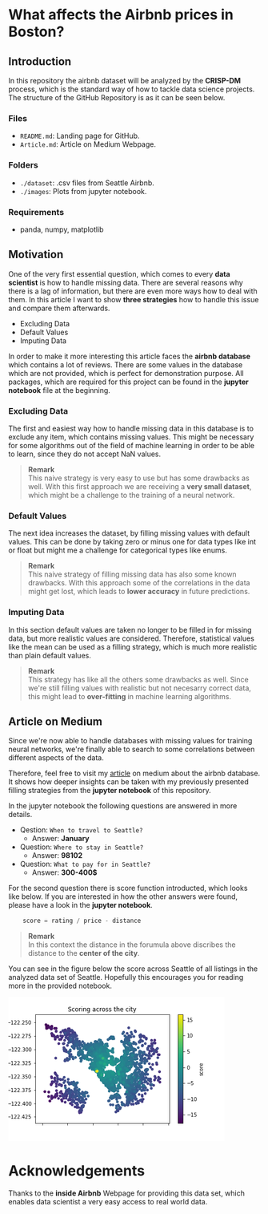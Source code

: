 # What affects the Airbnb prices in Boston?

## Introduction

In this repository the airbnb dataset will be analyzed by the __CRISP-DM__ process, which is the standard way of how to tackle data science projects. The structure of the GitHub Repository is as it can be seen below.

### Files
- `README.md`: Landing page for GitHub.
- `Article.md`: Article on Medium Webpage.

### Folders
- `./dataset`: .csv files from Seattle Airbnb.
- `./images`: Plots from jupyter notebook.

### Requirements
- panda, numpy, matplotlib

## Motivation

One of the very first essential question, which comes to every __data scientist__ is how to handle missing data. There are several reasons why there is a lag of information, but there are even more ways how to deal with them. In this article I want to show __three strategies__ how to handle this issue and compare them afterwards.

- Excluding Data
- Default Values
- Imputing Data

In order to make it more interesting this article faces the __airbnb database__ which contains a lot of reviews. There are some values in the database which are not provided, which is perfect for demonstration purpose. All packages, which are required for this project can be found in the __jupyter notebook__ file at the beginning.

### Excluding Data
The first and easiest way how to handle missing data in this database is to exclude any item, which contains missing values. This might be necessary for  some algorithms out of the field of machine learning in order to be able to learn, since they do not accept NaN values.

> __Remark__  
This naive strategy is very easy to use but has some drawbacks as well. With this first approach we are receiving a __very small dataset__, which might be a challenge to the training of a neural network.

### Default Values
The next idea increases the dataset, by filling missing values with default values. This can be done by taking zero or minus one for data types like int or float but might me a challenge for categorical types like enums. 

> __Remark__  
This naive strategy of filling missing data has also some known drawbacks. With this approach some of the correlations in the data might get lost, which leads to __lower accuracy__ in future predictions.

### Imputing Data
In this section default values are taken no longer to be filled in for missing data, but more realistic values are considered. Therefore, statistical values like the mean can be used as a filling strategy, which is much more realistic than plain default values.

> __Remark__  
This strategy has like all the others some drawbacks as well. Since we're still filling values with realistic but not necesarry correct data, this might lead to __over-fitting__ in machine learning algorithms.

## Article on Medium

Since we're now able to handle databases with missing values for training neural networks, we're finally able to search to some correlations between different aspects of the data. 

Therefore, feel free to visit my [article](https://philipp-killermann.medium.com/data-science-mind-the-gap-258c95ba9af7) on medium about the airbnb database. It shows how deeper insights can be taken with my previously presented filling strategies from the __jupyter notebook__ of this repository.

In the jupyter notebook the following questions are answered in more details.

- Qestion: `When to travel to Seattle?` 
    - Answer: __January__
- Question: `Where to stay in Seattle?`
    - Answer: __98102__
- Question: `What to pay for in Seattle?`
    - Answer: __300-400$__

For the second question there is score function introducted, which looks like below. If you are interested in how the other answers were found, please have a look in the __jupyter notebook__. 

``` python
    score = rating / price - distance
```
> __Remark__  
In this context the distance in the forumula above discribes the distance to the __center of the city__.

You can see in the figure below the score across Seattle of all listings in the analyzed data set of Seattle. Hopefully this encourages you for reading  more in the provided notebook.

![Figure](images/where_to_stay.png)

# Acknowledgements
Thanks to the __inside Airbnb__ Webpage for providing this data set, which enables data scientist a very easy access to real world data.
